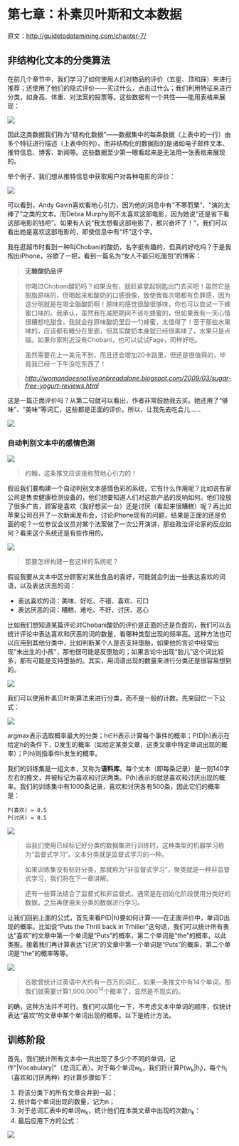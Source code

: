 第七章：朴素贝叶斯和文本数据
============================

原文：http://guidetodatamining.com/chapter-7/

## 非结构化文本的分类算法

在前几个章节中，我们学习了如何使用人们对物品的评价（五星、顶和踩）来进行推荐；还使用了他们的隐式评价——买过什么，点击过什么；我们利用特征来进行分类，如身高、体重、对法案的投票等。这些数据有一个共性——能用表格来展现：

![](img/chapter-7/chapter-7-1.png)

因此这类数据我们称为“结构化数据”——数据集中的每条数据（上表中的一行）由多个特征进行描述（上表中的列）。而非结构化的数据指的是诸如电子邮件文本、推特信息、博客、新闻等。这些数据至少第一眼看起来是无法用一张表格来展现的。

举个例子，我们想从推特信息中获取用户对各种电影的评价：

![](img/chapter-7/chapter-7-2.png)

可以看到，Andy Gavin喜欢看地心引力，因为他的消息中有“不寒而栗”、“演的太棒了”之类的文本。而Debra Murphy则不太喜欢这部电影，因为她说“还是省下看这部电影的钱吧”。如果有人说“我太想看这部电影了，都兴奋坏了！”，我们可以看出她是喜欢这部电影的，即使信息中有“坏”这个字。

我在逛超市时看到一种叫Chobani的酸奶，名字挺有趣的，但真的好吃吗？于是我掏出iPhone，谷歌了一把，看到一篇名为“女人不能只吃面包”的博客：

> **无糖酸奶品评**

> 你喝过Chobani酸奶吗？如果没有，就赶紧拿起钥匙出门去买吧！虽然它是脱脂原味的，但喝起来和酸奶的口感很像，致使我每次喝都有负罪感，因为这分明就是在喝全脂酸奶啊！原味的感觉很酸很够味，你也可以尝试一下蜂蜜口味的。我承认，虽然我在减肥期间不该吃蜂蜜的，但如果我有一天心情很糟想吃甜食，我就会在原味酸奶里舀一勺蜂蜜，太值得了！至于那些水果味的，应该都有糖分在里面，但其实酸奶本身就已经很美味了，水果只是点缀。如果你家附近没有Chobani，也可以试试Fage，同样好吃。

> 虽然需要花上一美元不到，而且还会增加20卡路里，但还是很值得的，毕竟我已经一下午没吃东西了！

> *http://womandoesnotliveonbreadalone.blogspot.com/2009/03/sugar-free-yogurt-reviews.html*

这是一篇正面评价吗？从第二句就可以看出，作者非常鼓励我去买。她还用了“够味”、“美味”等词汇，这些都是正面的评价。所以，让我先去吃会儿……

![](img/chapter-7/chapter-7-3.png)

### 自动判别文本中的感情色测

![](img/chapter-7/chapter-7-4.png)

> 约翰，这条推文应该是称赞地心引力的！

假设我们要构建一个自动判别文本感情色彩的系统，它有什么作用呢？比如说有家公司是售卖健康检测设备的，他们想要知道人们对这款产品的反响如何。他们投放了很多广告，顾客是喜欢（我好想买一台）还是讨厌（看起来很糟糕）呢？再比如苹果公司召开了一次新闻发布会，讨论iPhone现有的问题，结果是正面的还是负面的呢？一位参议会议员对某个法案做了一次公开演讲，那些政治评论家的反应如何？看来这个系统还是有些作用的。

![](img/chapter-7/chapter-7-5.png)

> 那要怎样构建一套这样的系统呢？

假设我要从文本中区分顾客对某些食品的喜好，可能就会列出一些表达喜欢的词语，以及表达厌恶的词：

* 表达喜欢的词：美味、好吃、不错、喜欢、可口
* 表达厌恶的词：糟糕、难吃、不好、讨厌、恶心

比如我们想知道某篇评论对Chobani酸奶的评价是正面的还是负面的，我们可以去统计评论中表达喜欢和厌恶的词的数量，看哪种类型出现的频率高。这种方法也可以应用到其他分类中，比如判断某个人是否支持堕胎，如果他的言论中经常出现“未出生的小孩”，那他很可能是反堕胎的；如果言论中出现“胎儿”这个词比较多，那有可能是支持堕胎的。其实，用词语出现的数量来进行分类还是很容易想到的。

![](img/chapter-7/chapter-7-6.png)

我们可以使用朴素贝叶斯算法来进行分类，而不是一般的计数。先来回忆一下公式：

![](img/chapter-7/chapter-7-7.png)

argmax表示选取概率最大的分类；h∈H表示计算每个事件的概率；P(D|h)表示在给定h的条件下，D发生的概率（如给定某类文章，这类文章中特定单词出现的概率）；P(h)则指事件h发生的概率。

我们的训练集是一组文本，又称为**语料库**。每个文本（即每条记录）是一则140字左右的推文，并被标记为喜欢和讨厌两类。P(h)表示的就是喜欢和讨厌出现的概率。我们的训练集中有1000条记录，喜欢和讨厌各有500条，因此它们的概率是：

```
P(喜欢) = 0.5
P(讨厌) = 0.5
```

![](img/chapter-7/chapter-7-8.png)

> 当我们使用已经标记好分类的数据集进行训练时，这种类型的机器学习称为“监督式学习”。文本分类就是监督式学习的一种。

> 如果训练集没有标好分类，那就称为“非监督式学习”，聚类就是一种非监督式学习，我们将在下一章讲解。

> 还有一些算法结合了监督式和非监督式，通常是在初始化阶段使用分类好的数据，之后再使用未分类的数据进行学习。

让我们回到上面的公式，首先来看P(D|h)要如何计算——在正面评价中，单词D出现的概率。比如说“Puts the Thrill back in Trhiller”这句话，我们可以统计所有表达“喜欢”的文章中第一个单词是“Puts”的概率，第二个单词是“the”的概率，以此类推。接着我们再计算表达“讨厌”的文章中第一个单词是“Puts”的概率，第二个单词是“the”的概率等等。

![](img/chapter-7/chapter-7-9.png)

> 谷歌曾统计过英语中大约有一百万的词汇，如果一条推文中有14个单词，那我们就需要计算1,000,000<sup>14</sup>个概率了，显然是不现实的。

的确，这种方法并不可行。我们可以简化一下，不考虑文本中单词的顺序，仅统计表达“喜欢”的文章中某个单词出现的概率。以下是统计方法。

## 训练阶段

首先，我们统计所有文本中一共出现了多少个不同的单词，记作“|Vocabulary|”（总词汇表）。对于每个单词w<sub>k</sub>，我们将计算P(w<sub>k</sub>|h<sub>i</sub>)，每个h<sub>i</sub>（喜欢和讨厌两种）的计算步骤如下：

1. 将该分类下的所有文章合并到一起；
2. 统计每个单词出现的数量，记为n；
3. 对于总词汇表中的单词w<sub>k</sub>，统计他们在本类文章中出现的次数n<sub>k</sub>：
4. 最后应用下方的公式：

![](img/chapter-7/chapter-7-10.png)

